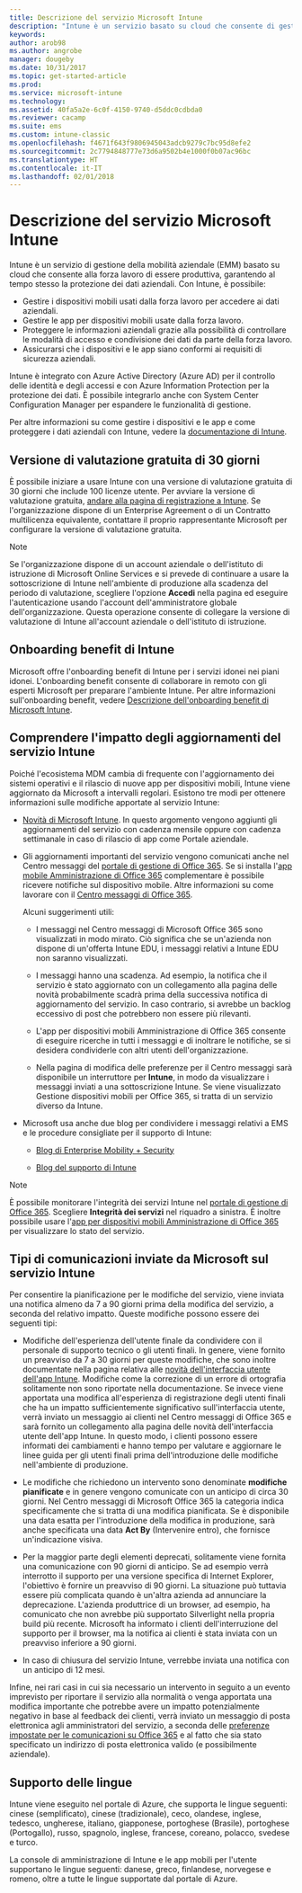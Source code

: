 ```yaml
---
title: Descrizione del servizio Microsoft Intune
description: "Intune è un servizio basato su cloud che consente di gestire i dispositivi Windows, iOS, Mac OS X, Android e Windows Mobile."
keywords: 
author: arob98
ms.author: angrobe
manager: dougeby
ms.date: 10/31/2017
ms.topic: get-started-article
ms.prod: 
ms.service: microsoft-intune
ms.technology: 
ms.assetid: 40fa5a2e-6c0f-4150-9740-d5ddc0cdbda0
ms.reviewer: cacamp
ms.suite: ems
ms.custom: intune-classic
ms.openlocfilehash: f4671f643f9806945043adcb9279c7bc95d8efe2
ms.sourcegitcommit: 2c7794848777e73d6a9502b4e1000f0b07ac96bc
ms.translationtype: HT
ms.contentlocale: it-IT
ms.lasthandoff: 02/01/2018
---
```

# <a name="microsoft-intune-service-description"></a>Descrizione del servizio Microsoft Intune

Intune è un servizio di gestione della mobilità aziendale (EMM) basato su cloud che consente alla forza lavoro di essere produttiva, garantendo al tempo stesso la protezione dei dati aziendali. Con Intune, è possibile:
* Gestire i dispositivi mobili usati dalla forza lavoro per accedere ai dati aziendali.
* Gestire le app per dispositivi mobili usate dalla forza lavoro.
* Proteggere le informazioni aziendali grazie alla possibilità di controllare le modalità di accesso e condivisione dei dati da parte della forza lavoro.
* Assicurarsi che i dispositivi e le app siano conformi ai requisiti di sicurezza aziendali.

Intune è integrato con Azure Active Directory (Azure AD) per il controllo delle identità e degli accessi e con Azure Information Protection per la protezione dei dati. È possibile integrarlo anche con System Center Configuration Manager per espandere le funzionalità di gestione.

Per altre informazioni su come gestire i dispositivi e le app e come proteggere i dati aziendali con Intune, vedere la [documentazione di Intune](https://docs.microsoft.com/intune/).

## <a name="30-day-free-trial"></a>Versione di valutazione gratuita di 30 giorni
È possibile iniziare a usare Intune con una versione di valutazione gratuita di 30 giorni che include 100 licenze utente. Per avviare la versione di valutazione gratuita, [andare alla pagina di registrazione a Intune](https://www.microsoft.com/server-cloud/products/microsoft-intune/). Se l'organizzazione dispone di un Enterprise Agreement o di un Contratto multilicenza equivalente, contattare il proprio rappresentante Microsoft per configurare la versione di valutazione gratuita.

> [!NOTE]
> Se l'organizzazione dispone di un account aziendale o dell'istituto di istruzione di Microsoft Online Services e si prevede di continuare a usare la sottoscrizione di Intune nell'ambiente di produzione alla scadenza del periodo di valutazione, scegliere l'opzione **Accedi** nella pagina ed eseguire l'autenticazione usando l'account dell'amministratore globale dell'organizzazione. Questa operazione consente di collegare la versione di valutazione di Intune all'account aziendale o dell'istituto di istruzione.

<!--- For a list of settings that you can set up on mobile devices, see:

-   [Enrolled device management capabilities of Microsoft Intune](introduction-intune.md)

-   [Hybrid mobile device management (MDM) with System Center Configuration Manager and Microsoft Intune](/sccm/mdm/understand/hybrid-mobile-device-management)

For more about System Center Configuration Manager, see [Documentation  for System Center Configuration Manager](/sccm/index).--->
## <a name="intune-onboarding-benefit"></a>Onboarding benefit di Intune
Microsoft offre l'onboarding benefit di Intune per i servizi idonei nei piani idonei. L'onboarding benefit consente di collaborare in remoto con gli esperti Microsoft per preparare l'ambiente Intune. Per altre informazioni sull'onboarding benefit, vedere [Descrizione dell'onboarding benefit di Microsoft Intune](http://go.microsoft.com/fwlink/?LinkId=619281).


## <a name="learn-how-intune-service-updates-affect-you"></a>Comprendere l'impatto degli aggiornamenti del servizio Intune

Poiché l'ecosistema MDM cambia di frequente con l'aggiornamento dei sistemi operativi e il rilascio di nuove app per dispositivi mobili, Intune viene aggiornato da Microsoft a intervalli regolari. Esistono tre modi per ottenere informazioni sulle modifiche apportate al servizio Intune:

- [Novità di Microsoft Intune](whats-new.md). In questo argomento vengono aggiunti gli aggiornamenti del servizio con cadenza mensile oppure con cadenza settimanale in caso di rilascio di app come Portale aziendale.

- Gli aggiornamenti importanti del servizio vengono comunicati anche nel Centro messaggi del [portale di gestione di Office 365](https://portal.office.com/Admin/Default.aspx). Se si installa l'[app mobile Amministrazione di Office 365](https://support.office.com/article/Office-365-Admin-Mobile-App-e16f6421-2a1a-4142-bf9d-9846600a060a) complementare è possibile ricevere notifiche sul dispositivo mobile. Altre informazioni su come lavorare con il [Centro messaggi di Office 365](https://support.office.com/client/results?Shownav=true&ns=O365ENTADMIN&version=15&ver=15&HelpID=O365E_MCManageUpdates).

    Alcuni suggerimenti utili:

    - I messaggi nel Centro messaggi di Microsoft Office 365 sono visualizzati in modo mirato. Ciò significa che se un'azienda non dispone di un'offerta Intune EDU, i messaggi relativi a Intune EDU non saranno visualizzati.

    - I messaggi hanno una scadenza. Ad esempio, la notifica che il servizio è stato aggiornato con un collegamento alla pagina delle novità probabilmente scadrà prima della successiva notifica di aggiornamento del servizio. In caso contrario, si avrebbe un backlog eccessivo di post che potrebbero non essere più rilevanti.

    - L'app per dispositivi mobili Amministrazione di Office 365 consente di eseguire ricerche in tutti i messaggi e di inoltrare le notifiche, se si desidera condividerle con altri utenti dell'organizzazione.

    - Nella pagina di modifica delle preferenze per il Centro messaggi sarà disponibile un interruttore per **Intune**, in modo da visualizzare i messaggi inviati a una sottoscrizione Intune. Se viene visualizzato Gestione dispositivi mobili per Office 365, si tratta di un servizio diverso da Intune.

- Microsoft usa anche due blog per condividere i messaggi relativi a EMS e le procedure consigliate per il supporto di Intune:

    - [Blog di Enterprise Mobility + Security](https://blogs.technet.microsoft.com/enterprisemobility/)

    - [Blog del supporto di Intune](https://blogs.technet.microsoft.com/intunesupport/)

>[!Note]
>È possibile monitorare l'integrità dei servizi Intune nel [portale di gestione di Office 365](https://portal.office.com/Admin/Default.aspx). Scegliere **Integrità dei servizi** nel riquadro a sinistra. È inoltre possibile usare l'[app per dispositivi mobili Amministrazione di Office 365](https://support.office.com/article/Office-365-Admin-Mobile-App-e16f6421-2a1a-4142-bf9d-9846600a060a) per visualizzare lo stato del servizio.

## <a name="types-of-notices-microsoft-provides-about-the-intune-service"></a>Tipi di comunicazioni inviate da Microsoft sul servizio Intune

Per consentire la pianificazione per le modifiche del servizio, viene inviata una notifica almeno da 7 a 90 giorni prima della modifica del servizio, a seconda del relativo impatto. Queste modifiche possono essere dei seguenti tipi:

- Modifiche dell'esperienza dell'utente finale da condividere con il personale di supporto tecnico o gli utenti finali. In genere, viene fornito un preavviso da 7 a 30 giorni per queste modifiche, che sono inoltre documentate nella pagina relativa alle [novità dell'interfaccia utente dell'app Intune](whats-new-app-ui.md). Modifiche come la correzione di un errore di ortografia solitamente non sono riportate nella documentazione. Se invece viene apportata una modifica all'esperienza di registrazione degli utenti finali che ha un impatto sufficientemente significativo sull'interfaccia utente, verrà inviato un messaggio ai clienti nel Centro messaggi di Office 365 e sarà fornito un collegamento alla pagina delle novità dell'interfaccia utente dell'app Intune. In questo modo, i clienti possono essere informati dei cambiamenti e hanno tempo per valutare e aggiornare le linee guida per gli utenti finali prima dell'introduzione delle modifiche nell'ambiente di produzione.

- Le modifiche che richiedono un intervento sono denominate **modifiche pianificate** e in genere vengono comunicate con un anticipo di circa 30 giorni. Nel Centro messaggi di Microsoft Office 365 la categoria indica specificamente che si tratta di una modifica pianificata. Se è disponibile una data esatta per l'introduzione della modifica in produzione, sarà anche specificata una data **Act By** (Intervenire entro), che fornisce un'indicazione visiva.

- Per la maggior parte degli elementi deprecati, solitamente viene fornita una comunicazione con 90 giorni di anticipo. Se ad esempio verrà interrotto il supporto per una versione specifica di Internet Explorer, l'obiettivo è fornire un preavviso di 90 giorni. La situazione può tuttavia essere più complicata quando è un'altra azienda ad annunciare la deprecazione. L'azienda produttrice di un browser, ad esempio, ha comunicato che non avrebbe più supportato Silverlight nella propria build più recente. Microsoft ha informato i clienti dell'interruzione del supporto per il browser, ma la notifica ai clienti è stata inviata con un preavviso inferiore a 90 giorni.

- In caso di chiusura del servizio Intune, verrebbe inviata una notifica con un anticipo di 12 mesi.

Infine, nei rari casi in cui sia necessario un intervento in seguito a un evento imprevisto per riportare il servizio alla normalità o venga apportata una modifica importante che potrebbe avere un impatto potenzialmente negativo in base al feedback dei clienti, verrà inviato un messaggio di posta elettronica agli amministratori del servizio, a seconda delle [preferenze impostate per le comunicazioni su Office 365](https://support.office.com/article/Change-your-contact-preferences-for-communications-from-Microsoft-6f70de1b-a64d-4498-bfbd-be8c83a9c0fc) e al fatto che sia stato specificato un indirizzo di posta elettronica valido (e possibilmente aziendale).  


<!--- ## Choose the management solution that’s right for you
You can set up Intune in several ways to manage and help protect your company's mobile devices and computers (referred to as **devices** in this article).

- **Intune stand-alone configuration.** Use the web-based admin console in Intune to manage devices in your organization. Intune can be used without any on-premises IT infrastructure. If you use Intune with Active Directory Domain Services, you can use domain user accounts that you manage with Domain Services with Intune.

- **Intune with System Center Configuration Manager.** Use the Configuration Manager management console to manage computers and mobile devices in your enterprise. This configuration can help you to manage all your organization’s devices through a single console, the Configuration Manager Admin Console. Configuration Manager supports large numbers of mobile devices, servers, and computers. For more about Configuration Manager, see [Hybrid mobile device management (MDM) with System Center Configuration Manager and Microsoft Intune](/sccm/mdm/understand/hybrid-mobile-device-management). For more help deciding which approach is right for you, see [Choose between Microsoft Intune standalone and hybrid mobile device management with Configuration Manager](/sccm/mdm/understand/choose-between-standalone-intune-and-hybrid-mobile-device-management).--->

## <a name="language-support"></a>Supporto delle lingue
Intune viene eseguito nel portale di Azure, che supporta le lingue seguenti: cinese (semplificato), cinese (tradizionale), ceco, olandese, inglese, tedesco, ungherese, italiano, giapponese, portoghese (Brasile), portoghese (Portogallo), russo, spagnolo, inglese, francese, coreano, polacco, svedese e turco.

La console di amministrazione di Intune e le app mobili per l'utente supportano le lingue seguenti: danese, greco, finlandese, norvegese e romeno, oltre a tutte le lingue supportate dal portale di Azure.

<!--- ## Learn more about Intune
Use these resources to learn more about Intune:

- The [Microsoft Intune Trust Center](https://www.microsoft.com/server-cloud/products/intune-trust-center/) provides information about the security, privacy, and compliance practices of Intune, and it describes some of Intune's certifications.

- [Enrolled device management capabilities of Microsoft Intune](introduction-intune.md)--->
